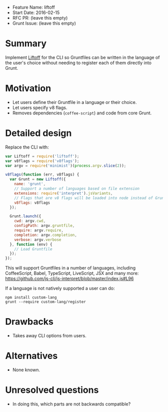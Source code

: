 - Feature Name: liftoff
- Start Date: 2016-02-15
- RFC PR: (leave this empty)
- Grunt Issue: (leave this empty)

# Summary
[summary]: #summary

Implement [Liftoff](https://github.com/js-cli/js-liftoff) for the CLI so
Gruntfiles can be written in the language of the user's choice without needing
to register each of them directly into Grunt.

# Motivation
[motivation]: #motivation

* Let users define their Gruntfile in a language or their choice.
* Let users specify v8 flags.
* Removes dependencies (`coffee-script`) and code from core Grunt.

# Detailed design
[design]: #detailed-design

Replace the CLI with:

```js
var Liftoff = require('liftoff');
var v8flags = require('v8flags');
var argv = require('minimist')(process.argv.slice(2));

v8flags(function (err, v8flags) {
  var Grunt = new Liftoff({
    name: 'grunt',
    // Support a number of languages based on file extension
    extensions: require('interpret').jsVariants,
    // Flags that are v8 flags will be loaded into node instead of Gruntfile
    v8flags: v8flags
  });

  Grunt.launch({
    cwd: argv.cwd,
    configPath: argv.gruntfile,
    require: argv.require,
    completion: argv.completion,
    verbose: argv.verbose
  }, function (env) {
    // Load Gruntfile
  });
});
```

This will support Gruntfiles in a number of languages, including CoffeeScript,
Babel, TypeScript, LiveScript, JSX and many more: https://github.com/js-cli/js-interpret/blob/master/index.js#L96

If a language is not natively supported a user can do:

```shell
npm install custom-lang
grunt --require custom-lang/register
```

# Drawbacks
[drawbacks]: #drawbacks

* Takes away CLI options from users.

# Alternatives
[alternatives]: #alternatives

* None known.

# Unresolved questions
[unresolved]: #unresolved-questions

* In doing this, which parts are not backwards compatible?
